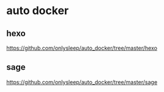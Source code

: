 # auto docker
## hexo
https://github.com/onlysleep/auto_docker/tree/master/hexo

## sage
https://github.com/onlysleep/auto_docker/tree/master/sage
